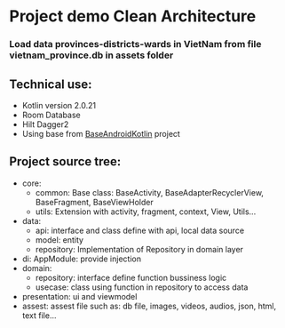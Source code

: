 # Project demo Clean Architecture
### Load data provinces-districts-wards in VietNam from file vietnam_province.db in assets folder
## Technical use:
 - Kotlin version 2.0.21
 - Room Database
 - Hilt Dagger2
 - Using base from [BaseAndroidKotlin](https://github.com/doanvu2000/AndroidBaseKotlin) project
## Project source tree:
 - core:
   - common: Base class: BaseActivity, BaseAdapterRecyclerView, BaseFragment, BaseViewHolder
   - utils: Extension with activity, fragment, context, View, Utils...
 - data:
   - api: interface and class define with api, local data source
   - model: entity
   - repository: Implementation of Repository in domain layer
 - di: AppModule: provide injection
 - domain:
   - repository: interface define function bussiness logic
   - usecase: class using function in repository to access data
 - presentation: ui and viewmodel
 - assest: assest file such as: db file, images, videos, audios, json, html, text file...
